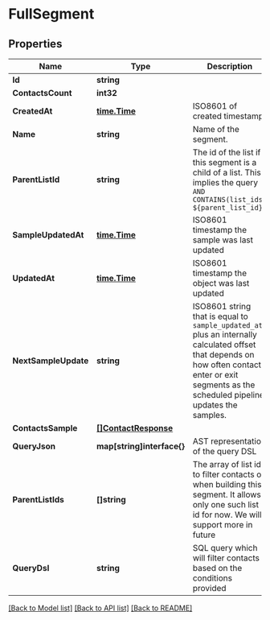 # FullSegment

## Properties

Name | Type | Description | Notes
------------ | ------------- | ------------- | -------------
**Id** | **string** |  |
**ContactsCount** | **int32** |  |
**CreatedAt** | [**time.Time**](time.Time.md) | ISO8601 of created timestamp  |
**Name** | **string** | Name of the segment. |
**ParentListId** | **string** | The id of the list if this segment is a child of a list.  This implies the query `AND CONTAINS(list_ids, ${parent_list_id})` |[optional] 
**SampleUpdatedAt** | [**time.Time**](time.Time.md) | ISO8601 timestamp the sample was last updated |
**UpdatedAt** | [**time.Time**](time.Time.md) | ISO8601 timestamp the object was last updated |
**NextSampleUpdate** | **string** | ISO8601 string that is equal to `sample_updated_at` plus an internally calculated offset that depends on how often contacts enter or exit segments as the scheduled pipeline updates the samples. |[optional] 
**ContactsSample** | [**[]ContactResponse**](ContactResponse.md) |  |
**QueryJson** | **map[string]interface{}** | AST representation of the query DSL |[optional] 
**ParentListIds** | **[]string** | The array of list ids to filter contacts on when building this segment. It allows only one such list id for now. We will support more in future |[optional] 
**QueryDsl** | **string** | SQL query which will filter contacts based on the conditions provided |

[[Back to Model list]](../README.md#documentation-for-models) [[Back to API list]](../README.md#documentation-for-api-endpoints) [[Back to README]](../README.md)


